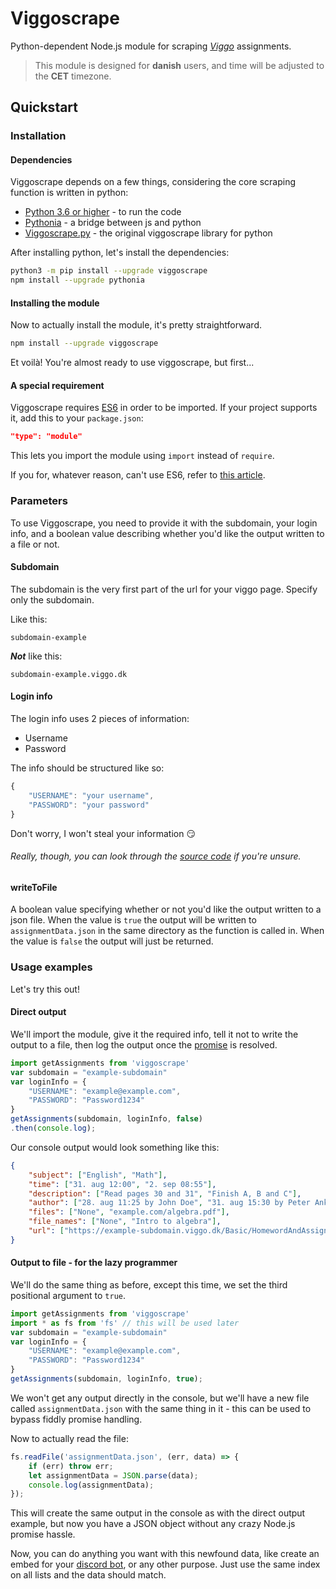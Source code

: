 # Viggoscrape

Python-dependent Node.js module for scraping *[Viggo](http://viggo.dk/)* assignments.

>This module is designed for **danish** users, and time will be adjusted to the **CET** timezone.

## Quickstart

### Installation

#### Dependencies

Viggoscrape depends on a few things, considering the core scraping function is written in python:

-  [Python 3.6 or higher](https://www.python.org/downloads/) - to run the code
-  [Pythonia](https://www.npmjs.com/package/pythonia) - a bridge between js and python
-  [Viggoscrape.py](https://pypi.org/project/viggoscrape/) - the original viggoscrape library for python

After installing python, let's install the dependencies:

```bash
python3 -m pip install --upgrade viggoscrape
npm install --upgrade pythonia
```

#### Installing the module

Now to actually install the module, it's pretty straightforward.

```bash
npm install --upgrade viggoscrape
```

Et voilà! You're almost ready to use viggoscrape, but first...

#### A special requirement

Viggoscrape requires [ES6](https://www.w3schools.com/js/js_es6.asp) in order to be imported. If your project supports it, add this to your `package.json`:
```json
"type": "module"
```
This lets you import the module using `import` instead of `require`.

If you for, whatever reason, can't use ES6, refer to [this article](https://dev.to/antongolub/errrequireesm-4j0h).

### Parameters

To use Viggoscrape, you need to provide it with the subdomain, your login info, and a boolean value describing whether you'd like the output written to a file or not.

#### Subdomain

The subdomain is the very first part of the url for your viggo page.
Specify only the subdomain.

Like this:

`subdomain-example`

_**Not**_ like this:

`subdomain-example.viggo.dk`

#### Login info

The login info uses 2 pieces of information:
-  Username
-  Password

The info should be structured like so:
```js
{
    "USERNAME": "your username",
    "PASSWORD": "your password"
}
```

Don't worry, I won't steal your information 😏
###### Really, though, you can look through the [source code](https://github.com/NanguRepo/viggoscrape.py/blob/main/viggoscrape/src/viggoscrape.py) if you're unsure.

#### writeToFile
A boolean value specifying whether or not you'd like the output written to a json file.
When the value is `true` the output will be written to `assignmentData.json` in the same directory as the function is called in. When the value is `false` the output will just be returned.

### Usage examples
Let's try this out! 
#### Direct output
We'll import the module, give it the required info, tell it not to write the output to a file, then log the output once the [promise](https://heynode.com/tutorial/what-are-promises/) is resolved.

```javascript
import getAssignments from 'viggoscrape'
var subdomain = "example-subdomain"
var loginInfo = {
    "USERNAME": "example@example.com",
    "PASSWORD": "Password1234"
}
getAssignments(subdomain, loginInfo, false)
.then(console.log);
```

Our console output would look something like this:
```json
{
    "subject": ["English", "Math"],
    "time": ["31. aug 12:00", "2. sep 08:55"],
    "description": ["Read pages 30 and 31", "Finish A, B and C"],
    "author": ["28. aug 11:25 by John Doe", "31. aug 15:30 by Peter Anker"],
    "files": ["None", "example.com/algebra.pdf"],
    "file_names": ["None", "Intro to algebra"],
    "url": ["https://example-subdomain.viggo.dk/Basic/HomewordAndAssignment/Details/1234/#modal", "https://example-subdomain.viggo.dk/Basic/HomewordAndAssignment/Details/1235/#modal"]
}
```
#### Output to file - for the lazy programmer
We'll do the same thing as before, except this time, we set the third positional argument to `true`.

```javascript
import getAssignments from 'viggoscrape'
import * as fs from 'fs' // this will be used later
var subdomain = "example-subdomain"
var loginInfo = {
    "USERNAME": "example@example.com",
    "PASSWORD": "Password1234"
}
getAssignments(subdomain, loginInfo, true);
```

We won't get any output directly in the console, but we'll have a new file called `assignmentData.json` with the same thing in it - this can be used to bypass fiddly promise handling.

Now to actually read the file:
```js
fs.readFile('assignmentData.json', (err, data) => {
    if (err) throw err;
    let assignmentData = JSON.parse(data);
    console.log(assignmentData);
});
```
This will create the same output in the console as with the direct output example, but now you have a JSON object without any crazy Node.js promise hassle.


Now, you can do anything you want with this newfound data, like create an embed for your [discord bot](https://github.com/nangurepo/fessor), or any other purpose. Just use the same index on all lists and the data should match.


